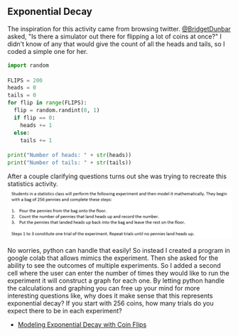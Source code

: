 ## Exponential Decay

The inspiration for this activity came from browsing twitter. [@BridgetDunbar](https://twitter.com/BridgetDunbar/status/1367171395440943106?s=20) asked, "Is there a simulator out there for flipping a lot of coins at once?" I didn't know of any that would give the count of all the heads and tails, so I coded a simple one for her. 

```python
import random

FLIPS = 200
heads = 0
tails = 0
for flip in range(FLIPS):
  flip = random.randint(0, 1)
  if flip == 0:
    heads += 1
  else:
    tails += 1
    
print("Number of heads: " + str(heads))
print("Number of tails: " + str(tails))
```

After a couple clarifying questions turns out she was trying to recreate this statistics activity.
![stats-activity](stats-activity.png)

No worries, python can handle that easily! So instead I created a program in google colab that allows mimics the experiment. Then she asked for the ability to see the outcomes of multiple experiments. So I added a second cell where the user can enter the number of times they would like to run the experiment it will construct a graph for each one. By letting python handle the calculations and graphing you can free up your mind for more interesting questions like, why does it make sense that this represents exponential decay? If you start with 256 coins, how many trials do you expect there to be in each experiment?

  - [Modeling Exponential Decay with Coin Flips](https://colab.research.google.com/drive/1flh0juoKmo9I8bb67Ant3PMHhoF-958l?usp=sharing)

